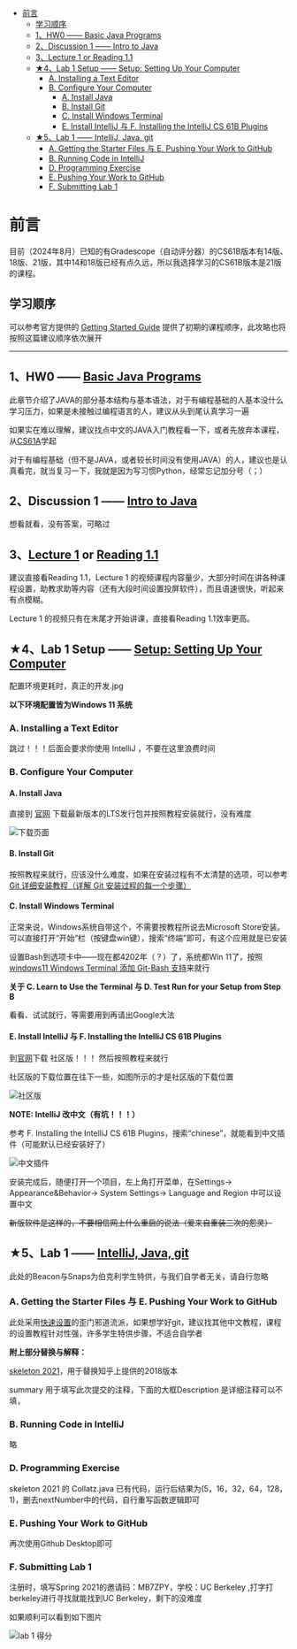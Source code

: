 <!-- TOC -->
* [前言](#前言)
  * [学习顺序](#学习顺序)
  * [1、HW0 —— Basic Java Programs](#1hw0--basic-java-programs)
  * [2、Discussion 1 —— Intro to Java](#2discussion-1--intro-to-java)
  * [3、Lecture 1 or Reading 1.1](#3lecture-1-or-reading-11-)
  * [★4、Lab 1 Setup —— Setup: Setting Up Your Computer](#4lab-1-setup--setup--setting-up-your-computer)
    * [A. Installing a Text Editor](#a-installing-a-text-editor)
    * [B. Configure Your Computer](#b-configure-your-computer)
      * [A. Install Java](#a-install-java)
      * [B. Install Git](#b-install-git)
      * [C. Install Windows Terminal](#c-install-windows-terminal)
      * [E. Install IntelliJ 与 F. Installing the IntelliJ CS 61B Plugins](#e-install-intellij-与-f-installing-the-intellij-cs-61b-plugins)
  * [★5、Lab 1 —— IntelliJ, Java, git](#5lab-1--intellij-java-git)
    * [A. Getting the Starter Files 与 E. Pushing Your Work to GitHub](#a-getting-the-starter-files-与-e-pushing-your-work-to-github)
    * [B. Running Code in IntelliJ](#b-running-code-in-intellij)
    * [D. Programming Exercise](#d-programming-exercise)
    * [E. Pushing Your Work to GitHub](#e-pushing-your-work-to-github)
    * [F. Submitting Lab 1](#f-submitting-lab-1)
<!-- TOC -->

# 前言
目前（2024年8月）已知的有Gradescope（自动评分器）的CS61B版本有14版、18版、21版，其中14和18版已经有点久远，所以我选择学习的CS61B版本是21版的课程。
## 学习顺序
可以参考官方提供的 [Getting Started Guide](https://sp21.datastructur.es/materials/guides/getting-started) 提供了初期的课程顺序，此攻略也将按照这篇建议顺序依次展开
***

## 1、HW0 —— [Basic Java Programs](https://sp21.datastructur.es/materials/hw/hw0/hw0)

此章节介绍了JAVA的部分基本结构与基本语法，对于有编程基础的人基本没什么学习压力，如果是未接触过编程语言的人，建议从头到尾认真学习一遍

如果实在难以理解，建议找点中文的JAVA入门教程看一下，或者先放弃本课程，从[CS61A](https://csdiy.wiki/%E7%BC%96%E7%A8%8B%E5%85%A5%E9%97%A8/Python/CS61A/)学起

对于有编程基础（但不是JAVA，或者较长时间没有使用JAVA）的人，建议也是认真看完，就当复习一下，我就是因为写习惯Python，经常忘记加分号（；）

## 2、Discussion 1 —— [Intro to Java](https://sp21.datastructur.es/materials/discussion/disc01.pdf)
想看就看，没有答案，可略过

## 3、[Lecture 1](https://youtu.be/SixO3uPNAdk) or [Reading 1.1](https://joshhug.gitbooks.io/hug61b/content/chap1/chap11.html) 
建议直接看Reading 1.1，Lecture 1 的视频课程内容量少，大部分时间在讲各种课程设置，助教求助等内容（还有大段时间设置投屏软件），而且语速很快，听起来有点模糊。

Lecture 1 的视频只有在末尾才开始讲课，直接看Reading 1.1效率更高。

##  ★4、Lab 1 Setup —— [Setup: Setting Up Your Computer](https://sp21.datastructur.es/materials/lab/lab1setup/lab1setup.html)
配置环境更耗时，真正的开发.jpg

**以下环境配置皆为Windows 11 系统**

### A. Installing a Text Editor

跳过！！！后面会要求你使用 IntelliJ ，不要在这里浪费时间

### B. Configure Your Computer
#### A. Install Java
直接到 [官网](https://adoptium.net/zh-CN/) 下载最新版本的LTS发行包并按照教程安装就行，没有难度

![下载页面](./pic/JDK_LTS.png)
#### B. Install Git
按照教程来就行，应该没什么难度，如果在安装过程有不太清楚的选项，可以参考[Git 详细安装教程（详解 Git 安装过程的每一个步骤）](https://blog.csdn.net/mukes/article/details/115693833)
#### C. Install Windows Terminal
正常来说，Windows系统自带这个，不需要按教程所说去Microsoft Store安装。可以直接打开“开始”栏（按键盘win键），搜索“终端”即可，有这个应用就是已安装

设置Bash到选项卡中——现在都4202年（？）了，系统都Win 11了，按照[windows11 Windows Terminal 添加 Git-Bash 支持](https://blog.csdn.net/weixin_43872583/article/details/122718552)来就行

**关于 C. Learn to Use the Terminal 与 D. Test Run for your Setup from Step B**

看看、试试就行，等需要用到再请出Google大法

#### E. Install IntelliJ 与 F. Installing the IntelliJ CS 61B Plugins
到[官网](https://www.jetbrains.com/idea/download/?section=windows)下载 社区版！！！ 然后按照教程来就行

社区版的下载位置在往下一些，如图所示的才是社区版的下载位置

![社区版](./pic/IDE.png)

**NOTE: IntelliJ 改中文（有坑！！！）**

参考 F. Installing the IntelliJ CS 61B Plugins，搜索“chinese”，就能看到中文插件（可能默认已经安装好了）

![中文插件](./pic/chinese.png)

安装完成后，随便打开一个项目，左上角打开菜单，在Settings-> Appearance&Behavior-> System Settings-> Language and Region 中可以设置中文

~~新版软件是这样的，不要相信网上什么重启的说法（爱来自重装三次的怨灵）~~

##  ★5、Lab 1 —— [IntelliJ, Java, git](https://sp21.datastructur.es/materials/lab/lab1/lab1.html)
此处的Beacon与Snaps为伯克利学生特供，与我们自学者无关，请自行忽略

### A. Getting the Starter Files 与 E. Pushing Your Work to GitHub
此处采用[快速设置](https://zhuanlan.zhihu.com/p/344813657)的歪门邪道流派，如果想学好git，建议找其他中文教程，课程的设置教程针对性强，许多学生特供步骤，不适合自学者

**附上部分替换与解释：**

[skeleton 2021](https://github.com/Berkeley-CS61B/skeleton-sp21)，用于替换知乎上提供的2018版本

summary 用于填写此次提交的注释，下面的大框Description 是详细注释可以不填，

### B. Running Code in IntelliJ
略

### D. Programming Exercise
skeleton 2021 的 Collatz.java 已有代码，运行后结果为(5，16，32，64，128，1)，删去nextNumber中的代码，自行重写函数逻辑即可

### E. Pushing Your Work to GitHub
再次使用Github Desktop即可

### F. Submitting Lab 1
注册时，填写Spring 2021的邀请码：MB7ZPY，学校：UC Berkeley ,打字打berkeley进行寻找就能找到UC Berkeley，剩下的没难度

如果顺利可以看到如下图片

![lab 1 得分](./pic/score.png)